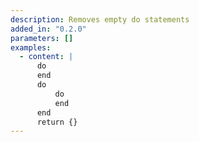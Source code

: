 ```yaml
---
description: Removes empty do statements
added_in: "0.2.0"
parameters: []
examples:
  - content: |
      do
      end
      do
          do
          end
      end
      return {}
---
```

